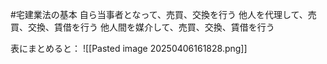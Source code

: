 #宅建業法の基本 
自ら当事者となって、売買、交換を行う
他人を代理して、売買、交換、賃借を行う
他人間を媒介して、売買、交換、賃借を行う

表にまとめると：
![[Pasted image 20250406161828.png]]